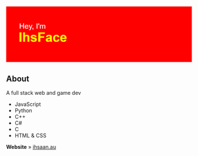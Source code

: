![Hey, I'm IhsFace](header.png)

## About
A full stack web and game dev

 - JavaScript
 - Python
 - C++
 - C#
 - C
 - HTML & CSS

**Website** » [ihsaan.au](https://ihsaan.au)
